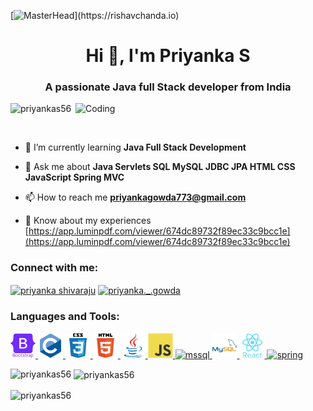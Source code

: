 [![MasterHead](https://1.bp.blogspot.com/-7A4WynwLsM...)](https://rishavchanda.io)
<h1 align="center">Hi 👋, I'm Priyanka S</h1>
<h3 align="center">A passionate Java full Stack developer from India</h3>
<img align="right" alt="Coding" width="400" src="https://in.images.search.yahoo.com/search/images;_ylt=Awr1QLm5yk1nLsMnY6O9HAx.;_ylu=c2VjA3NlYXJjaARzbGsDYnV0dG9u;_ylc=X1MDMjExNDcyMzAwNQRfcgMyBGZyA21jYWZlZQRmcjIDcDpzLHY6aSxtOnNiLXRvcARncHJpZAM2RkxkNGpuNlFpT2VmREtaR2hwQ21BBG5fcnNsdAMwBG5fc3VnZwMxMARvcmlnaW4DaW4uaW1hZ2VzLnNlYXJjaC55YWhvby5jb20EcG9zAzAEcHFzdHIDBHBxc3RybAMwBHFzdHJsAzM2BHF1ZXJ5A3VuaXF1ZSUyMGFuaW1hdGVkJTIwY29kaW5nJTIwaW1nJTIwZm9yJTIwZ2lybHMEdF9zdG1wAzE3MzMxNTE0MjM-?p=unique+animated+coding+img+for+girls&fr=mcafee&fr2=p%3As%2Cv%3Ai%2Cm%3Asb-top&ei=UTF-8&x=wrt&type=E210IN826G0#id=21&iurl=https%3A%2F%2Fimg.freepik.com%2Fpremium-photo%2Finspiring-young-girl-coding-like-pro_893571-12265.jpg&action=click">


<p align="left"> <img src="https://komarev.com/ghpvc/?username=priyankas56&label=Profile%20views&color=0e75b6&style=flat" alt="priyankas56" /> </p>

<p align="left"> <a href="https://twitter.com/" target="blank"><img src="https://img.shields.io/twitter/follow/?logo=twitter&style=for-the-badge" alt="" /></a> </p>

- 🌱 I’m currently learning **Java Full Stack Development**

- 💬 Ask me about **Java Servlets SQL MySQL JDBC JPA HTML CSS JavaScript Spring MVC**

- 📫 How to reach me **priyankagowda773@gmail.com**

- 📄 Know about my experiences [https://app.luminpdf.com/viewer/674dc89732f89ec33c9bcc1e](https://app.luminpdf.com/viewer/674dc89732f89ec33c9bcc1e)

<h3 align="left">Connect with me:</h3>
<p align="left">
<a href="https://linkedin.com/in/priyanka shivaraju" target="blank"><img align="center" src="https://raw.githubusercontent.com/rahuldkjain/github-profile-readme-generator/master/src/images/icons/Social/linked-in-alt.svg" alt="priyanka shivaraju" height="30" width="40" /></a>
<a href="https://instagram.com/priyanka._.gowda" target="blank"><img align="center" src="https://raw.githubusercontent.com/rahuldkjain/github-profile-readme-generator/master/src/images/icons/Social/instagram.svg" alt="priyanka._.gowda" height="30" width="40" /></a>
</p>

<h3 align="left">Languages and Tools:</h3>
<p align="left"> <a href="https://getbootstrap.com" target="_blank" rel="noreferrer"> <img src="https://raw.githubusercontent.com/devicons/devicon/master/icons/bootstrap/bootstrap-plain-wordmark.svg" alt="bootstrap" width="40" height="40"/> </a> <a href="https://www.cprogramming.com/" target="_blank" rel="noreferrer"> <img src="https://raw.githubusercontent.com/devicons/devicon/master/icons/c/c-original.svg" alt="c" width="40" height="40"/> </a> <a href="https://www.w3schools.com/css/" target="_blank" rel="noreferrer"> <img src="https://raw.githubusercontent.com/devicons/devicon/master/icons/css3/css3-original-wordmark.svg" alt="css3" width="40" height="40"/> </a> <a href="https://www.w3.org/html/" target="_blank" rel="noreferrer"> <img src="https://raw.githubusercontent.com/devicons/devicon/master/icons/html5/html5-original-wordmark.svg" alt="html5" width="40" height="40"/> </a> <a href="https://www.java.com" target="_blank" rel="noreferrer"> <img src="https://raw.githubusercontent.com/devicons/devicon/master/icons/java/java-original.svg" alt="java" width="40" height="40"/> </a> <a href="https://developer.mozilla.org/en-US/docs/Web/JavaScript" target="_blank" rel="noreferrer"> <img src="https://raw.githubusercontent.com/devicons/devicon/master/icons/javascript/javascript-original.svg" alt="javascript" width="40" height="40"/> </a> <a href="https://www.microsoft.com/en-us/sql-server" target="_blank" rel="noreferrer"> <img src="https://www.svgrepo.com/show/303229/microsoft-sql-server-logo.svg" alt="mssql" width="40" height="40"/> </a> <a href="https://www.mysql.com/" target="_blank" rel="noreferrer"> <img src="https://raw.githubusercontent.com/devicons/devicon/master/icons/mysql/mysql-original-wordmark.svg" alt="mysql" width="40" height="40"/> </a> <a href="https://reactjs.org/" target="_blank" rel="noreferrer"> <img src="https://raw.githubusercontent.com/devicons/devicon/master/icons/react/react-original-wordmark.svg" alt="react" width="40" height="40"/> </a> <a href="https://spring.io/" target="_blank" rel="noreferrer"> <img src="https://www.vectorlogo.zone/logos/springio/springio-icon.svg" alt="spring" width="40" height="40"/> </a> </p>

<p><img align="left" src="https://github-readme-stats.vercel.app/api/top-langs?username=priyankas56&show_icons=true&locale=en&layout=compact" alt="priyankas56" /></p>

<p>&nbsp;<img align="center" src="https://github-readme-stats.vercel.app/api?username=priyankas56&show_icons=true&locale=en" alt="priyankas56" /></p>

<p><img align="center" src="https://github-readme-streak-stats.herokuapp.com/?user=priyankas56&" alt="priyankas56" /></p>
